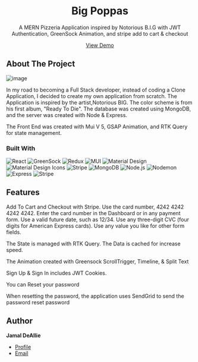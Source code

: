 <div align="center">
<h1 align="center">Big Poppas</h1>

<p align="center">A MERN Pizzeria Application inspired by Notorious B.I.G with JWT Authentication, GreenSock Animation, and stripe add to cart & checkout </p>
<p align="center"><a href="https://github.com/Jamal-Deallie/big-poppas.git">View Demo</a>
</p>
</div>

<!-- ABOUT THE PROJECT -->
## About The Project

![image](https://cloud.githubusercontent.com/assets/9053854/24495974/fbf2e0cc-1547-11e7-846c-25b5fac7f6b1.png)

In my road to becoming a Full Stack developer, instead of coding a Clone Application, I decided to create my own application from scratch. The Application is inspired by the artist,Notorious BIG. The color scheme is from his first album, "Ready To Die". The database was created using MongoDB, and the server was created with Node & Express.

The Front End was created with Mui V 5, GSAP Animation, and RTK Query for state management.

<!-- BUILT WITH -->
### Built With


![React](https://img.shields.io/static/v1?style=for-the-badge&message=React&color=222222&logo=React&logoColor=61DAFB&label=)
![GreenSock](https://img.shields.io/static/v1?style=for-the-badge&message=GreenSock&color=222222&logo=GreenSock&logoColor=88CE02&label=)
![Redux](https://img.shields.io/static/v1?style=for-the-badge&message=Redux&color=764ABC&logo=Redux&logoColor=FFFFFF&label=)
![MUI](https://img.shields.io/static/v1?style=for-the-badge&message=MUI&color=007FFF&logo=MUI&logoColor=FFFFFF&label=)
![Material Design](https://img.shields.io/static/v1?style=for-the-badge&message=Material+Design&color=757575&logo=Material+Design&logoColor=FFFFFF&label=)
![Material Design Icons](https://img.shields.io/static/v1?style=for-the-badge&message=Material+Design+Icons&color=2196F3&logo=Material+Design+Icons&logoColor=FFFFFF&label=)
![Stripe](https://img.shields.io/static/v1?style=for-the-badge&message=Stripe&color=008CDD&logo=Stripe&logoColor=FFFFFF&label=)
![MongoDB](https://img.shields.io/static/v1?style=for-the-badge&message=MongoDB&color=47A248&logo=MongoDB&logoColor=FFFFFF&label=)
![Node.js](https://img.shields.io/static/v1?style=for-the-badge&message=Node.js&color=339933&logo=Node.js&logoColor=FFFFFF&label=)
![Nodemon](https://img.shields.io/static/v1?style=for-the-badge&message=Nodemon&color=222222&logo=Nodemon&logoColor=76D04B&label=)
![Express](https://img.shields.io/static/v1?style=for-the-badge&message=Express&color=000000&logo=Express&logoColor=FFFFFF&label=)
![Stripe](https://img.shields.io/static/v1?style=for-the-badge&message=Stripe&color=008CDD&logo=Stripe&logoColor=FFFFFF&label=)

<!-- FEATURES -->
## Features
Add To Cart and Checkout with Stripe. Use the card number, 4242 4242 4242 4242. Enter the card number in the Dashboard or in any payment form.
Use a valid future date, such as 12/34.
Use any three-digit CVC (four digits for American Express cards).
Use any value you like for other form fields.

The State is managed with RTK Query. The Data is cached for increase speed.

The Animation created with Greensock ScrollTrigger, Timeline, & Split Text

Sign Up & Sign In includes JWT Cookies. 

You can Reset your password

When resetting the password, the application uses SendGrid to send the password reset password

<!-- AUTHOR-->
## Author

**Jamal DeAllie**

- [Profile](https://github.com/Jamal-Deallie "Jamal De Allie")
- [Email](mailto:deallie.jamal@gmail.com?subject=Hi "Hi!")

